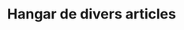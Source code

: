 ---
title: "Hangar de divers articles"
url: /nzerekore/hangar-de-divers-articles/
shop: Lebensmittel
---